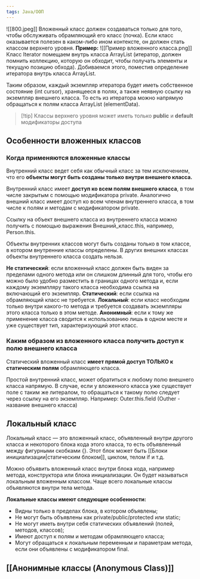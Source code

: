 ```yaml
---
tags: Java/ООП
---
```


![[800.jpeg]]
Вложенный класс должен создаваться только для того, чтобы обслуживать обрамляющий его класс (почка). Если класс оказывается полезен в каком-либо ином контексте, он должен стать классом верхнего уровня.
**Пример:** ![[Пример вложенного класса.png]]
Класс Iterator помещаем внутрь класса ArrayList (итератор, должен помнить коллекцию, которую он обходит, чтобы получать элементы и текущую позицию обхода). Добиваемся этого, поместив определение итератора внутрь класса ArrayList.

Таким образом, каждый экземпляр итератора будет иметь собственное состояние (int cursor), хранящееся в полях, а также неявную ссылку на экземпляр внешнего класса. То есть из итератора можно напрямую обращаться к полям класса ArrayList (elementData).

>[!tip] Классы верхнего уровня может иметь только **public** и **default** модификаторы доступа
## Особенности вложенных классов

### Когда применяются вложенные классы
Внутренний класс ведет себя как обычный класс за тем исключением, что его **объекты могут быть созданы только внутри внешнего класса.**

Внутренний класс имеет **доступ ко всем полям внешнего класса**, в том числе закрытым с помощью модификатора private. Аналогично внешний класс имеет доступ ко всем членам внутреннего класса, в том числе к полям и методам с модификатором private.

Ссылку на объект внешнего класса из внутреннего класса можно получить с помощью выражения Внешний_класс.this, например, Person.this.

Объекты внутренних классов могут быть созданы только в том классе, в котором внутренние классы определены. В других внешних классах объекты внутреннего класса создать нельзя.

**Не статический**: если вложенный класс должен быть виден за пределами одного метода или он слишком длинный для того, чтобы его можно было удобно разместить в границах одного метода и, если каждому экземпляру такого класса необходима ссылка на включающий его экземпляр.
**Статический**: если ссылка на обрамляющий класс не требуется.
**Локальный**: если класс необходим только внутри какого-то метода и требуется создавать экземпляры этого класса только в этом методе.
**Анонимный**: если к тому же применение класса сводится к использованию лишь в одном месте и уже существует тип, характеризующий этот класс.

### Каким образом из вложенного класса получить доступ к полю внешнего класса
Статический вложенный класс **имеет прямой доступ ТОЛЬКО к статическим полям** обрамляющего класса.

Простой внутренний класс, может обратиться к любому полю внешнего класса напрямую. В случае, если у вложенного класса уже существует поле с таким же литералом, то обращаться к такому полю следует через ссылку на его экземпляр.
Например: Outer.this.field (Outher - название внешнего класса)

## Локальный класс
Локальный класс — это вложенный класс, объявленный внутри другого класса и некоторого блока кода этого класса, то есть объявленный между фигурными скобками {}. Этот блок может быть [[Блоки инициализации|статическим блоком]], циклом, телом if и т.д.

Можно объявить вложенный класс внутри блока кода, например метода, конструктора или блока инициализации. Он будет называться локальным вложенным классом. Чаще всего локальные классы объявляются внутри тела метода.

**Локальные классы имеют следующие особенности:**
- Видны только в пределах блока, в котором объявлены;
- Не могут быть объявлены как private/public/protected или static;
- Не могут иметь внутри себя статических объявлений (полей, методов, классов);
- Имеют доступ к полям и методам обрамляющего класса;
- Могут обращаться к локальным переменным и параметрам метода, если они объявлены с модификатором final.

## [[Анонимные классы (Anonymous Class)]]
